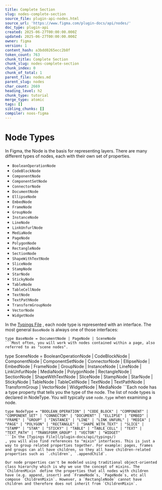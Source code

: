 ```yaml
---
title: Complete Section
slug: nodes-complete-section
source_file: plugin-api-nodes.html
source_url: 'https://www.figma.com/plugin-docs/api/nodes/'
doc_type: plugin-api
created: 2025-06-27T00:00:00.000Z
updated: 2025-06-27T00:00:00.000Z
owner: figma
version: 1
content_hash: a3bdd0265ecc2b8f
token_count: 763
chunk_title: Complete Section
chunk_slug: nodes-complete-section
chunk_index: 0
chunk_of_total: 1
parent_file: nodes.md
parent_slug: nodes
char_count: 2669
heading_level: h2
chunk_type: tutorial
merge_type: atomic
tags: []
sibling_chunks: []
compiler: noos-figma
---
```


# Node Types

In Figma, the Node is the basis for representing layers. There are many different types of nodes, each with their own set of properties.

- `BooleanOperationNode`
- `CodeBlockNode`
- `ComponentNode`
- `ComponentSetNode`
- `ConnectorNode`
- `DocumentNode`
- `EllipseNode`
- `EmbedNode`
- `FrameNode`
- `GroupNode`
- `InstanceNode`
- `LineNode`
- `LinkUnfurlNode`
- `MediaNode`
- `PageNode`
- `PolygonNode`
- `RectangleNode`
- `SectionNode`
- `ShapeWithTextNode`
- `SliceNode`
- `StampNode`
- `StarNode`
- `StickyNode`
- `TableNode`
- `TableCellNode`
- `TextNode`
- `TextPathNode`
- `TransformGroupNode`
- `VectorNode`
- `WidgetNode`

In the [Typings File](/plugin-docs/api/typings/)
, each node type is represented with an interface. The most general `BaseNode` is always one of those interfaces:

```
type BaseNode = DocumentNode | PageNode | SceneNode
```Most often, you will work with nodes contained within a page, also referred to as "scene nodes".

```
type SceneNode = BooleanOperationNode | CodeBlockNode | ComponentNode | ComponentSetNode | ConnectorNode | EllipseNode | EmbedNode | FrameNode | GroupNode | InstanceNode | LineNode | LinkUnfurlNode | MediaNode | PolygonNode | RectangleNode | SectionNode | ShapeWithTextNode | SliceNode | StampNode | StarNode | StickyNode | TableNode | TableCellNode | TextNode | TextPathNode | TransformGroup | VectorNode | WidgetNode | MediaNode
```Each node has a type property that tells you the type of the node. The list of node types is declared in NodeType. You will typically use `node.type` when examining a node.

```
type NodeType = "BOOLEAN_OPERATION" | "CODE_BLOCK" | "COMPONENT" | "COMPONENT_SET" | "CONNECTOR" | "DOCUMENT" | "ELLIPSE" | "EMBED" | "FRAME" | "GROUP" | "INSTANCE" | "LINE" | "LINK_UNFURL" | "MEDIA" | "PAGE" | "POLYGON" | "RECTANGLE" | "SHAPE_WITH_TEXT" | "SLICE" | "STAMP" | "STAR" | "STICKY" | "TABLE" | "TABLE_CELL" | "TEXT" | "TEXT_PATH" | "TRANSFORM_GROUP" | "VECTOR" | "WIDGET"
```In the [Typings File](/plugin-docs/api/typings/)
, you will also find references to "mixin" interfaces. This is just a way to group related properties together. For example: pages, frames and groups can all have children, so they all have children-related properties such as `.children`, `.appendChild`.

Our node properties can't be modeled using traditional object-oriented class hierarchy which is why we use the concept of mixins. The `ChildrenMixin` define the properties that all nodes with children have (e.g. append, insert) and `FrameNode`s, `PageNode`s, etc all compose `ChildrenMixin`. However, a `RectangleNode` cannot have children and therefore does not inherit from `ChildrenMixin`.
